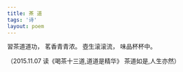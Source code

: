 ```yaml
---
title: 茶 道
tags: '诗'
layout: poem
---
```


習茶道道功，
茗香青青浓。
壺生滚滚流，
味品杯杯中。

（2015.11.07 读《喝茶十三道,道道是精华》 茶道如是,人生亦然）

